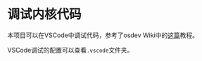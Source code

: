 # 调试内核代码

本项目可以在VSCode中调试代码，参考了osdev Wiki中的[这篇](https://wiki.osdev.org/User:TheCool1Kevin/VSCode_Debug)教程。

VSCode调试的配置可以查看`.vscode`文件夹。